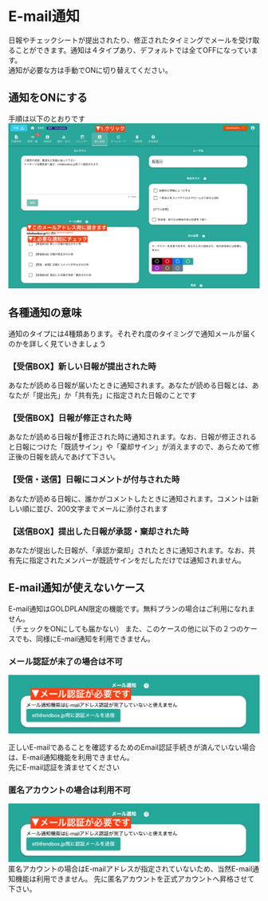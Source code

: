 # E-mail通知 <Badge text="GOLD限定" type="warning" /> 
日報やチェックシートが提出されたり、修正されたタイミングでメールを受け取ることができます。通知は４タイプあり、デフォルトでは全てOFFになっています。  
通知が必要な方は手動でONに切り替えてください。
## 通知をONにする
手順は以下のとおりです
![](./setting/s2.png)

## 各種通知の意味
通知のタイプには4種類あります。それぞれ度のタイミングで通知メールが届くのかを詳しく見ていきましょう
### 【受信BOX】新しい日報が提出された時
あなたが読める日報が届いたときに通知されます。あなたが読める日報とは、あなたが「提出先」か「共有先」に指定された日報のことです

### 【受信BOX】日報が修正された時
あなたが読める日報が修正された時に通知されます。なお、日報が修正されると日報につけた「既読サイン」や「棄却サイン」が消えますので、あらためて修正後の日報を読んであげて下さい。

### 【受信・送信】日報にコメントが付与された時
あなたが読める日報に、誰かがコメントしたときに通知されます。コメントは新しい順に並び、200文字までメールに添付されます

### 【送信BOX】提出した日報が承認・棄却された時
あなたが提出した日報が、「承認か棄却」されたときに通知されます。なお、共有先に指定されたメンバーが既読サインをだしただけでは通知されません。

## E-mail通知が使えないケース
E-mail通知はGOLDPLAN限定の機能です。無料プランの場合はご利用になれません。  
（チェックをONにしても届かない）
また、このケースの他に以下の２つのケースでも、同様にE-mail通知を利用できません。

### メール認証が未了の場合は不可
![](./setting/s3.png)

正しいE-mailであることを確認するためのEmail認証手続きが済んでいない場合は、E-mail通知機能を利用できません。  
先にE-mail認証を済ませてください

### 匿名アカウントの場合は利用不可
![](./setting/s3.png)
匿名アカウントの場合はE-mailアドレスが指定されていないため、当然E-mail通知機能は利用できません。
先に匿名アカウントを正式アカウントへ昇格させて下さい。